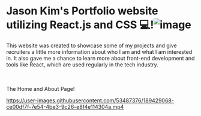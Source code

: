 # Jason Kim's Portfolio website utilizing React.js and CSS 💻!![image](https://user-images.githubusercontent.com/53487376/189429770-38998f5c-5677-4dcf-8d1a-9611a649a3c9.png)

This website was created to showcase some of my projects and give recruiters a little more information about who I am and what I am interested in.  It also gave me a chance to learn more about front-end development and tools like React, which are used regularly in the tech industry.  

</br>
</br

<h2>The Home and About Page!</h2>


https://user-images.githubusercontent.com/53487376/189429068-ce00df7f-7e54-4be3-9c26-e8f4e114304a.mp4


